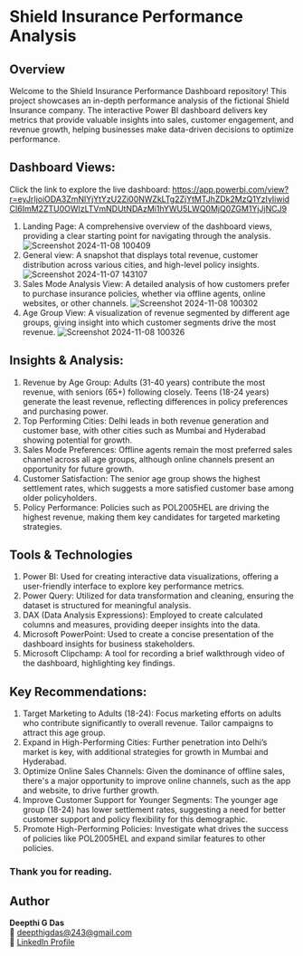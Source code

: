 # Shield Insurance Performance Analysis
## Overview
Welcome to the Shield Insurance Performance Dashboard repository! This project showcases an in-depth performance analysis of the fictional Shield Insurance company. The interactive Power BI dashboard delivers key metrics that provide valuable insights into sales, customer engagement, and revenue growth, helping businesses make data-driven decisions to optimize performance.
## Dashboard Views: 
Click the link to explore the live dashboard: https://app.powerbi.com/view?r=eyJrIjoiODA3ZmNlYjYtYzU2Zi00NWZkLTg2ZjYtMTJhZDk2MzQ1YzIyIiwidCI6ImM2ZTU0OWIzLTVmNDUtNDAzMi1hYWU5LWQ0MjQ0ZGM1YjJjNCJ9
1.	Landing Page: A comprehensive overview of the dashboard views, providing a clear starting point for navigating through the analysis.
   ![Screenshot 2024-11-08 100409](https://github.com/user-attachments/assets/787b81e8-1cef-4c3e-96ef-7d4936eade70)
2.	General view: A snapshot that displays total revenue, customer distribution across various cities, and high-level policy insights.
   ![Screenshot 2024-11-07 143107](https://github.com/user-attachments/assets/4721fb42-5384-4fb8-9ce2-c9e819732dd6)
3.	Sales Mode Analysis View: A detailed analysis of how customers prefer to purchase insurance policies, whether via offline agents, online websites, or other channels.
   ![Screenshot 2024-11-08 100302](https://github.com/user-attachments/assets/5177690a-6237-4c4f-b00d-0fc882f6c1bd)
4.	Age Group View: A visualization of revenue segmented by different age groups, giving insight into which customer segments drive the most revenue.
   ![Screenshot 2024-11-08 100326](https://github.com/user-attachments/assets/bf724d5a-bba2-4737-b5c3-ff430967f6ee)
## Insights & Analysis:
1. Revenue by Age Group: Adults (31-40 years) contribute the most revenue, with seniors (65+) following closely. Teens (18-24 years) generate the least revenue, reflecting differences in policy preferences and purchasing power.
2. Top Performing Cities: Delhi leads in both revenue generation and customer base, with other cities such as Mumbai and Hyderabad showing potential for growth.
3. Sales Mode Preferences: Offline agents remain the most preferred sales channel across all age groups, although online channels present an opportunity for future growth.
4. Customer Satisfaction: The senior age group shows the highest settlement rates, which suggests a more satisfied customer base among older policyholders.
5. Policy Performance: Policies such as POL2005HEL are driving the highest revenue, making them key candidates for targeted marketing strategies.
## Tools & Technologies
1. Power BI: Used for creating interactive data visualizations, offering a user-friendly interface to explore key performance metrics.
2. Power Query: Utilized for data transformation and cleaning, ensuring the dataset is structured for meaningful analysis.
3. DAX (Data Analysis Expressions): Employed to create calculated columns and measures, providing deeper insights into the data.
4. Microsoft PowerPoint: Used to create a concise presentation of the dashboard insights for business stakeholders.
5. Microsoft Clipchamp: A tool for recording a brief walkthrough video of the dashboard, highlighting key findings.
## Key Recommendations:
1.	Target Marketing to Adults (18-24): Focus marketing efforts on adults who contribute significantly to overall revenue. Tailor campaigns to attract this age group.
2.	Expand in High-Performing Cities: Further penetration into Delhi’s market is key, with additional strategies for growth in Mumbai and Hyderabad.
3.	Optimize Online Sales Channels: Given the dominance of offline sales, there's a major opportunity to improve online channels, such as the app and website, to drive further growth.
4.	Improve Customer Support for Younger Segments: The younger age group (18-24) has lower settlement rates, suggesting a need for better customer support and policy flexibility for this demographic.
5.	Promote High-Performing Policies: Investigate what drives the success of policies like POL2005HEL and expand similar features to other policies.

### Thank you for reading. 

## Author
**Deepthi G Das**  
📧 [deepthigdas@243@gmail.com](mailto:deepthigdas@243@gmail.com)  
🔗 [LinkedIn Profile](https://www.linkedin.com/in/deepthi-g-das)

